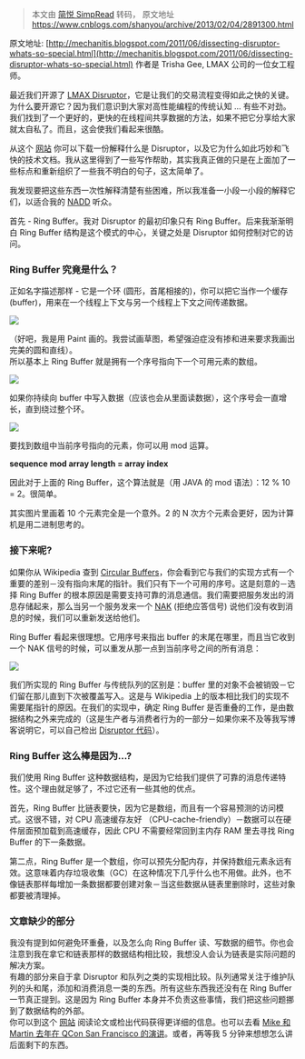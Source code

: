 > 本文由 [简悦 SimpRead](http://ksria.com/simpread/) 转码， 原文地址 https://www.cnblogs.com/shanyou/archive/2013/02/04/2891300.html

原文地址: [http://mechanitis.blogspot.com/2011/06/dissecting-disruptor-whats-so-special.html](http://mechanitis.blogspot.com/2011/06/dissecting-disruptor-whats-so-special.html) 作者是 Trisha Gee, LMAX 公司的一位女工程师。

最近我们开源了 [LMAX Disruptor](http://code.google.com/p/disruptor/)，它是让我们的交易流程变得如此之快的关键。为什么要开源它？因为我们意识到大家对高性能编程的传统认知 ... 有些不对劲。我们找到了一个更好的，更快的在线程间共享数据的方法，如果不把它分享给大家就太自私了。而且，这会使我们看起来很酷。

从这个 [网站](https://code.google.com/p/disruptor/) 你可以下载一份解释什么是 Disruptor，以及它为什么如此巧妙和飞快的技术文档。我从这里得到了一些写作帮助，其实我真正做的只是在上面加了一些标点和重新组织了一些我不明白的句子，这太简单了。

我发现要把这些东西一次性解释清楚有些困难，所以我准备一小段一小段的解释它们，以适合我的 [NADD](http://www.randsinrepose.com/archives/2003/07/10/nadd.html) 听众。

首先 - Ring Buffer。我对 Disruptor 的最初印象只有 Ring Buffer。后来我渐渐明白 Ring Buffer 结构是这个模式的中心，关键之处是 Disruptor 如何控制对它的访问。

### **Ring Buffer 究竟是什么？**

正如名字描述那样 - 它是一个环 (圆形，首尾相接的)，你可以把它当作一个缓存 (buffer)，用来在一个线程上下文与另一个线程上下文之间传递数据。

![](../assets/68c3cad3jw1dqd5uzf68wj-20191009105147168.jpg)

（好吧，我是用 Paint 画的。我尝试画草图，希望强迫症没有掺和进来要求我画出完美的圆和直线）。  
所以基本上 Ring Buffer 就是拥有一个序号指向下一个可用元素的数组。

![](../assets/68c3cad3jw1dqd63qn3lwj-20191009105147168.jpg)

如果你持续向 buffer 中写入数据（应该也会从里面读数据），这个序号会一直增长，直到绕过整个环。

![](../assets/68c3cad3jw1dqd682rt5tj-20191009105147168.jpg)

要找到数组中当前序号指向的元素，你可以用 mod 运算。

**sequence mod array length = array index**

因此对于上面的 Ring Buffer，这个算法就是（用 JAVA 的 mod 语法）：12 % 10 = 2。很简单。

其实图片里画着 10 个元素完全是一个意外。2 的 N 次方个元素会更好，因为计算机是用二进制思考的。  

### **接下来呢?**

如果你从 Wikipedia 查到 [Circular Buffers](http://en.wikipedia.org/wiki/Circular_buffer)，你会看到它与我们的实现方式有一个重要的差别－没有指向末尾的指针。我们只有下一个可用的序号。这是刻意的－选择 Ring Buffer 的根本原因是需要支持可靠的消息通信。我们需要把服务发出的消息存储起来，那么当另一个服务发来一个 [NAK](http://en.wikipedia.org/wiki/Nak) (拒绝应答信号) 说他们没有收到消息的时候，我们可以重新发送给他们。

Ring Buffer 看起来很理想。它用序号来指出 buffer 的末尾在哪里，而且当它收到一个 NAK 信号的时候，可以重发从那一点到当前序号之间的所有消息：

![](../assets/68c3cad3jw1dqd70xihgnj-20191009105147168.jpg)

我们所实现的 Ring Buffer 与传统队列的区别是：buffer 里的对象不会被销毁－它们留在那儿直到下次被覆盖写入。这是与 Wikipedia 上的版本相比我们的实现不需要尾指针的原因。在我们的实现中，确定 Ring Buffer 是否重叠的工作，是由数据结构之外来完成的（这是生产者与消费者行为的一部分－如果你来不及等我写博客说明它，可以自己检出 [Disruptor 代码](https://code.google.com/p/disruptor/)）。

### **Ring Buffer 这么棒是因为...?**

我们使用 Ring Buffer 这种数据结构，是因为它给我们提供了可靠的消息传递特性。这个理由就足够了，不过它还有一些其他的优点。

首先，Ring Buffer 比链表要快，因为它是数组，而且有一个容易预测的访问模式。这很不错，对 CPU 高速缓存友好 （CPU-cache-friendly）－数据可以在硬件层面预加载到高速缓存，因此 CPU 不需要经常回到主内存 RAM 里去寻找 Ring Buffer 的下一条数据。

第二点，Ring Buffer 是一个数组，你可以预先分配内存，并保持数组元素永远有效。这意味着内存垃圾收集（GC）在这种情况下几乎什么也不用做。此外，也不像链表那样每增加一条数据都要创建对象－当这些数据从链表里删除时，这些对象都要被清理掉。

### **文章缺少的部分**

我没有提到如何避免环重叠，以及怎么向 Ring Buffer 读、写数据的细节。你也会注意到我在拿它和链表那样的数据结构相比较，我想没人会认为链表是实际问题的解决方案。  
有趣的部分来自于拿 Disruptor 和队列之类的实现相比较。队列通常关注于维护队列的头和尾，添加和消费消息一类的东西。所有这些东西我还没有在 Ring Buffer 一节真正提到。这是因为 Ring Buffer 本身并不负责这些事情，我们把这些问题挪到了数据结构的外部。  
你可以到这个 [网站](https://code.google.com/p/disruptor/) 阅读论文或检出代码获得更详细的信息。也可以去看 [Mike 和 Martin 去年在 QCon San Francisco 的演讲](http://www.infoq.com/presentations/LMAX)。或者，再等我 5 分钟来想想怎么讲后面剩下的东西。